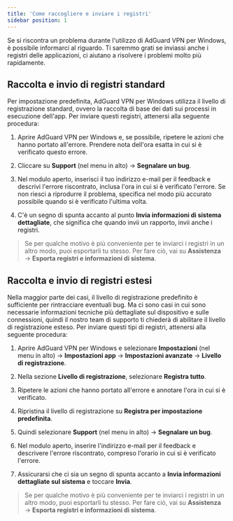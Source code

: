 ```yaml
---
title: 'Come raccogliere e inviare i registri'
sidebar position: 1
---
```




Se si riscontra un problema durante l'utilizzo di AdGuard VPN per Windows, è possibile informarci al riguardo. Ti saremmo grati se inviassi anche i registri delle applicazioni, ci aiutano a risolvere i problemi molto più rapidamente.


## Raccolta e invio di registri standard

Per impostazione predefinita, AdGuard VPN per Windows utilizza il livello di registrazione standard, ovvero la raccolta di base dei dati sui processi in esecuzione dell'app. Per inviare questi registri, attenersi alla seguente procedura:

1. Aprire AdGuard VPN per Windows e, se possibile, ripetere le azioni che hanno portato all'errore. Prendere nota dell'ora esatta in cui si è verificato questo errore.

2. Cliccare su **Support** (nel menu in alto) → **Segnalare un bug**.

3. Nel modulo aperto, inserisci il tuo indirizzo e-mail per il feedback e descrivi l'errore riscontrato, inclusa l'ora in cui si è verificato l'errore. Se non riesci a riprodurre il problema, specifica nel modo più accurato possibile quando si è verificato l'ultima volta.

4. C'è un segno di spunta accanto al punto **Invia informazioni di sistema dettagliate**, che significa che quando invii un rapporto, invii anche i registri.
> Se per qualche motivo è più conveniente per te inviarci i registri in un altro modo, puoi esportarli tu stesso. Per fare ciò, vai su **Assistenza** → **Esporta registri e informazioni di sistema**.


## Raccolta e invio di registri estesi

Nella maggior parte dei casi, il livello di registrazione predefinito è sufficiente per rintracciare eventuali bug. Ma ci sono casi in cui sono necessarie informazioni tecniche più dettagliate sul dispositivo e sulle connessioni, quindi il nostro team di supporto ti chiederà di abilitare il livello di registrazione esteso. Per inviare questi tipi di registri, attenersi alla seguente procedura:

1. Aprire AdGuard VPN per Windows e selezionare **Impostazioni** (nel menu in alto) → **Impostazioni app** → **Impostazioni avanzate** → **Livello di registrazione**.

2. Nella sezione **Livello di registrazione**, selezionare **Registra tutto**.

3. Ripetere le azioni che hanno portato all'errore e annotare l'ora in cui si è verificato.

4. Ripristina il livello di registrazione su **Registra per impostazione predefinita**.

5. Quindi selezionare **Support** (nel menu in alto) → **Segnalare un bug**.

6. Nel modulo aperto, inserire l'indirizzo e-mail per il feedback e descrivere l'errore riscontrato, compreso l'orario in cui si è verificato l'errore.

7. Assicurarsi che ci sia un segno di spunta accanto a **Invia informazioni dettagliate sul sistema** e toccare **Invia**.
> Se per qualche motivo è più conveniente per te inviarci i registri in un altro modo, puoi esportarli tu stesso. Per fare ciò, vai su **Assistenza** → **Esporta registri e informazioni di sistema**.
